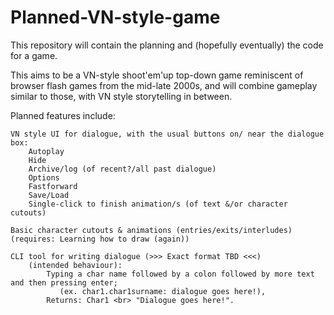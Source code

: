 # Planned-VN-style-game
This repository will contain the planning and (hopefully eventually) the code for a game.


This aims to be a VN-style shoot'em'up top-down game reminiscent of browser flash games from the mid-late 2000s, and will combine gameplay similar to those, with VN style storytelling in between.

Planned features include:

    VN style UI for dialogue, with the usual buttons on/ near the dialogue box:
        Autoplay
        Hide
        Archive/log (of recent?/all past dialogue)
        Options
        Fastforward
        Save/Load
        Single-click to finish animation/s (of text &/or character cutouts)
        
    Basic character cutouts & animations (entries/exits/interludes) (requires: Learning how to draw (again))

    CLI tool for writing dialogue (>>> Exact format TBD <<<)
        (intended behaviour): 
            Typing a char name followed by a colon followed by more text and then pressing enter; 
               (ex. char1.char1surname: dialogue goes here!), 
            Returns: Char1 <br> "Dialogue goes here!".